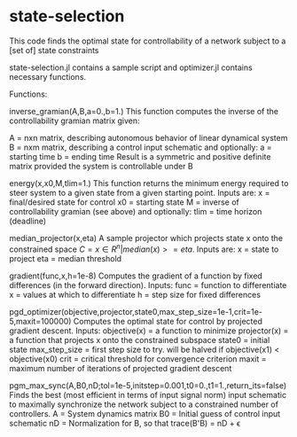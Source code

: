 # state-selection

This code finds the optimal state for controllability of a network subject to a [set of] state constraints

state-selection.jl contains a sample script and optimizer.jl contains necessary functions.

Functions:

inverse_gramian(A,B,a=0.,b=1.)
This function computes the inverse of the controllability gramian matrix given:

A = nxn matrix, describing autonomous behavior of linear dynamical system
B = nxm matrix, describing a control input schematic
and optionally:
a = starting time
b = ending time
Result is a symmetric and positive definite matrix provided the system is controllable under B


energy(x,x0,M,tlim=1.)
This function returns the minimum energy required to steer system to a given state from a given starting point. Inputs are:
x = final/desired state for control
x0 = starting state
M = inverse of controllability gramian (see above)
and optionally:
tlim = time horizon (deadline)

median_projector(x,eta)
A sample projector which projects state x onto the constrained space $C = {x \in R^n | median(x) >= eta }$. Inputs are:
x = state to project
eta = median threshold

gradient(func,x,h=1e-8)
Computes the gradient of a function by fixed differences (in the forward direction). Inputs:
func = function to differentiate
x = values at which to differentiate
h = step size for fixed differences

pgd_optimizer(objective,projector,state0,max_step_size=1e-1,crit=1e-5,maxit=100000)
Computes the optimal state for control by projected gradient descent. Inputs:
objective(x) = a function to minimize
projector(x) = a function that projects x onto the constrained subspace
state0 = initial state
max_step_size = first step size to try. will be halved if objective(x1) < objective(x0)
crit = critical threshold for convergence criterion
maxit = maximum number of iterations of projected gradient descent

pgm_max_sync(A,B0,nD;tol=1e-5,initstep=0.001,t0=0.,t1=1.,return_its=false)
Finds the best (most efficient in terms of input signal norm) input schematic to maximally synchronize the network subject to a constrained number of controllers.
A = System dynamics matrix
B0 = Initial guess of control input schematic
nD = Normalization for B, so that trace(B'B) = nD + ϵ
